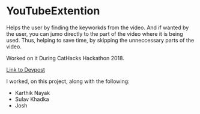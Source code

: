 # YouTubeExtention

Helps the user by finding the keyworkds from the video. And if wanted by the user, you can jumo directly to the part of the video where it is being used. Thus, helping to save time, by skipping the unneccessary parts of the video.

Worked on it During CatHacks Hackathon 2018. 

[Link to Devpost](https://devpost.com/software/youtubeextension)

I worked, on this project, along with the following:

- Karthik Nayak
- Sulav Khadka
- Josh
